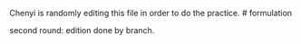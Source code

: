 Chenyi is randomly editing this file in order to do the practice. # formulation

second round: edition done by branch.
